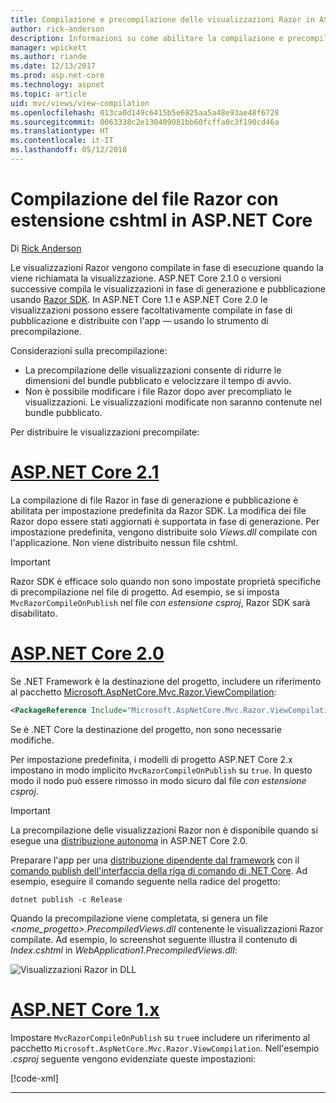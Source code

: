 ```yaml
---
title: Compilazione e precompilazione delle visualizzazioni Razor in ASP.NET Core
author: rick-anderson
description: Informazioni su come abilitare la compilazione e precompilazione delle visualizzazioni Razor MVC nelle app ASP.NET Core.
manager: wpickett
ms.author: riande
ms.date: 12/13/2017
ms.prod: asp.net-core
ms.technology: aspnet
ms.topic: article
uid: mvc/views/view-compilation
ms.openlocfilehash: 013ca0d149c6415b5e6825aa5a48e93ae48f6728
ms.sourcegitcommit: 0063338c2e130409081bb60fcffa0c3f190cd46a
ms.translationtype: HT
ms.contentlocale: it-IT
ms.lasthandoff: 05/12/2018
---
```

# <a name="razor-file-cshtml-compilation-in-aspnet-core"></a>Compilazione del file Razor con estensione cshtml in ASP.NET Core

Di [Rick Anderson](https://twitter.com/RickAndMSFT)

Le visualizzazioni Razor vengono compilate in fase di esecuzione quando la viene richiamata la visualizzazione. ASP.NET Core 2.1.0 o versioni successive compila le visualizzazioni in fase di generazione e pubblicazione usando [Razor SDK](/aspnetcore/mvc/razor-pages/sdk). In ASP.NET Core 1.1 e ASP.NET Core 2.0 le visualizzazioni possono essere facoltativamente compilate in fase di pubblicazione e distribuite con l'app &mdash; usando lo strumento di precompilazione. 



Considerazioni sulla precompilazione:

* La precompilazione delle visualizzazioni consente di ridurre le dimensioni del bundle pubblicato e velocizzare il tempo di avvio.
* Non è possibile modificare i file Razor dopo aver precompliato le visualizzazioni. Le visualizzazioni modificate non saranno contenute nel bundle pubblicato. 

Per distribuire le visualizzazioni precompilate:

# <a name="aspnet-core-21tabaspnetcore21"></a>[ASP.NET Core 2.1](#tab/aspnetcore21/)
La compilazione di file Razor in fase di generazione e pubblicazione è abilitata per impostazione predefinita da Razor SDK. La modifica dei file Razor dopo essere stati aggiornati è supportata in fase di generazione. Per impostazione predefinita, vengono distribuite solo *Views.dll* compilate con l'applicazione. Non viene distribuito nessun file cshtml. 
    
> [!IMPORTANT]
> Razor SDK è efficace solo quando non sono impostate proprietà specifiche di precompilazione nel file di progetto. Ad esempio, se si imposta `MvcRazorCompileOnPublish` nel file *con estensione csproj*, Razor SDK sarà disabilitato.

# <a name="aspnet-core-20tabaspnetcore20"></a>[ASP.NET Core 2.0](#tab/aspnetcore20/)

Se .NET Framework è la destinazione del progetto, includere un riferimento al pacchetto [Microsoft.AspNetCore.Mvc.Razor.ViewCompilation](https://www.nuget.org/packages/Microsoft.AspNetCore.Mvc.Razor.ViewCompilation/):

```xml
<PackageReference Include="Microsoft.AspNetCore.Mvc.Razor.ViewCompilation" Version="2.0.0" PrivateAssets="All" />
```

Se è .NET Core la destinazione del progetto, non sono necessarie modifiche.

Per impostazione predefinita, i modelli di progetto ASP.NET Core 2.x impostano in modo implicito `MvcRazorCompileOnPublish` su `true`. In questo modo il nodo può essere rimosso in modo sicuro dal file *con estensione csproj*.
    
> [!IMPORTANT]
> La precompilazione delle visualizzazioni Razor non è disponibile quando si esegue una [distribuzione autonoma](/dotnet/core/deploying/#self-contained-deployments-scd) in ASP.NET Core 2.0. 

Preparare l'app per una [distribuzione dipendente dal framework](/dotnet/core/deploying/#framework-dependent-deployments-fdd) con il [comando publish dell'interfaccia della riga di comando di .NET Core](/dotnet/core/tools/dotnet-publish). Ad esempio, eseguire il comando seguente nella radice del progetto:

```console
dotnet publish -c Release
```

Quando la precompilazione viene completata, si genera un file *<nome_progetto>.PrecompiledViews.dll* contenente le visualizzazioni Razor compilate. Ad esempio, lo screenshot seguente illustra il contenuto di *Index.cshtml* in *WebApplication1.PrecompiledViews.dll*:

![Visualizzazioni Razor in DLL](view-compilation/_static/razor-views-in-dll.png)

# <a name="aspnet-core-1xtabaspnetcore1x"></a>[ASP.NET Core 1.x](#tab/aspnetcore1x/)

Impostare `MvcRazorCompileOnPublish` su `true`e includere un riferimento al pacchetto `Microsoft.AspNetCore.Mvc.Razor.ViewCompilation`. Nell'esempio *.csproj* seguente vengono evidenziate queste impostazioni:

[!code-xml[](view-compilation/sample/MvcRazorCompileOnPublish.csproj?highlight=5,12)]

---

